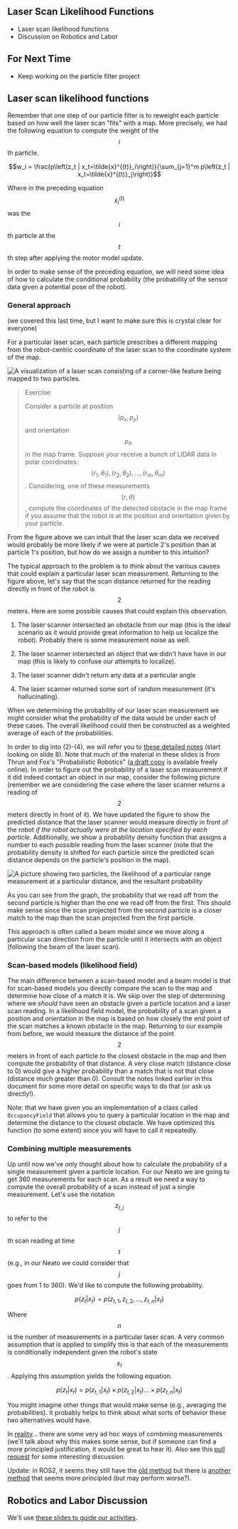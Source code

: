 ## Laser Scan Likelihood Functions

* Laser scan likelihood functions
* Discussion on Robotics and Labor

## For Next Time

* Keep working on the particle filter project

## Laser scan likelihood functions

Remember that one step of our particle filter is to reweight each particle based on how well the laser scan "fits" with a map.  More precisely, we had the following equation to compute the weight of the $$i$$th particle.

$$w_i = \frac{p\left(z_t | x_t=\tilde{x}^{(t)}_i\right)}{\sum_{j=1}^m p\left(z_t | x_t=\tilde{x}^{(t)}_j\right)}$$

Where in the preceding equation $$\tilde{x}^{(t)}_i$$ was the $$i$$th particle at the $$t$$th step after applying the motor model update.

In order to make sense of the preceding equation, we will need some idea of how to calculate the conditional probability (the probability of the sensor data given a potential pose of the robot).

### General approach

(we covered this last time, but I want to make sure this is crystal clear for everyone)

For a particular laser scan, each particle prescribes a different mapping from the robot-centric coordinate of the laser scan to the coordinate system of the map.

![A visualization of a laser scan consisting of a corner-like feature being mapped to two particles.](day09images/scan_mapping.svg)

> Exercise:
>
> Consider a particle at position $$(p_x, p_y)$$ and orientation $$p_{\theta}$$ in the map frame.  Suppose your receive a bunch of LIDAR data in polar coordinates: $$(r_1, \theta_1), (r_2, \theta_2), \ldots, (r_m, \theta_m)$$.  Considering, one of these measurements $$(r, \theta)$$, compute the coordinates of the detected obstacle in the map frame if you assume that the robot is at the position and orientation given by your particle.
>

From the figure above we can intuit that the laser scan data we received would probably be more likely if we were at particle 2's position than at particle 1's position, but how do we assign a number to this intuition?

The typical approach to the problem is to think about the various causes that could explain a particular laser scan measurement.  Returning to the figure above, let's say that the scan distance returned for the reading directly in front of the robot is $$2$$ meters.  Here are some possible causes that could explain this observation.

1. The laser scanner intersected an obstacle from our map (this is the ideal scenario as it would provide great information to help us localize the robot).  Probably there is some measurement noise as well.

2. The laser scanner intersected an object that we didn't have have in our map (this is likely to confuse our attempts to localize).

3. The laser scanner didn't return any data at a particular angle

4. The laser scanner returned some sort of random measurement (it's hallucinating).

When we determining the probability of our laser scan measurement we might consider what the probability of the data would be under each of these cases.  The overall likelihood could then be constructed as a weighted average of each of the probabilities.

In order to dig into (2)-(4), we will refer you to [these detailed notes](http://ais.informatik.uni-freiburg.de/teaching/ss10/robotics/slides/07-sensor-models.pdf) (start looking on slide 8).  Note that much of the material in these slides is from Thrun and Fox's "Probabilistic Robotics" ([a draft copy](https://docs.ufpr.br/~danielsantos/ProbabilisticRobotics.pdf) is available freely online).  In order to figure out the probability of a laser scan measurement if it did indeed contact an object in our map, consider the following picture (remember we are considering the case where the laser scanner returns a reading of $$2$$ meters directly in front of it).  We have updated the figure to show the predicted distance that the laser scanner would measure directly in front of the robot *if the robot actually were at the location specified by each particle*.  Additionally, we show a probability density function that assigns a number to each possible reading from the laser scanner (note that the probability density is shifted for each particle since the predicted scan distance depends on the particle's position in the map).

![A picture showing two particles, the likelihood of a particular range measurement at a particular distance, and the resultant probability](day09images/beam.svg)

As you can see from the graph, the probability that we read off from the second particle is higher than the one we read off from the first.  This should make sense since the scan projected from the second particle is a closer match to the map than the scan projected from the first particle.

This approach is often called a beam model since we move along a particular scan direction from the particle until it intersects with an object (following the beam of the laser scan).

### Scan-based models (likelihood field)

The main difference between a scan-based model and a beam model is that for scan-based models you directly compare the scan to the map and determine how close of a match it is.  We skip over the step of determining where we *should* have seen an obstacle given a particle location and a laser scan reading.  In a likelihood field model, the probability of a scan given a position and orientation in the map is based on how closely the end point of the scan matches a known obstacle in the map.  Returning to our example from before, we would measure the distance of the point $$2$$ meters in front of each particle to the closest obstacle in the map and then compute the probability of that distance.  A very close match (distance close to 0) would give a higher probability than a match that is not that close (distance much greater than 0).  Consult the notes linked earlier in this document for some more detail on specific ways to do that (or ask us directly!).

Note: that we have given you an implementation of a class called ``OccupancyField`` that allows you to query a particular location in the map and determine the distance to the closest obstacle.  We have optimized this function (to some extent) since you will have to call it repeatedly.


### Combining multiple measurements

Up until now we've only thought about how to calculate the probability of a single measurement given a particle location.  For our Neato we are going to get 360 measurements for each scan.  As a result we need a way to compute the overall probability of a scan instead of just a single measurement.  Let's use the notation $$z_{t,j}$$ to refer to the $$j$$th scan reading at time $$t$$ (e.g., in our Neato we could consider that $$j$$ goes from 1 to 360).  We'd like to compute the following probability.

$$p(z_t | x_t) = p(z_{t,1}, z_{t,2}, \ldots, z_{t,n} | x_t)$$

Where $$n$$ is the number of measurements in a particular laser scan.  A very common assumption that is applied to simplify this is that each of the measurements is conditionally independent given the robot's state $$x_t$$.  Applying this assumption yields the following equation.


$$p(z_t | x_t) = p(z_{t,1} | x_t) \times p(z_{t,2} | x_{t}) \ldots \times p(z_{t,n}|x_t)$$

You might imagine other things that would make sense (e.g., averaging the probabilities).  It probably helps to think about what sorts of behavior these two alternatives would have.

In [reality](https://github.com/ros-planning/navigation/blob/a9bc9c4c35a55390963db1357926ec461fcff24c/amcl/src/amcl/sensors/amcl_laser.cpp#L293)... there are some very ad hoc ways of combining measurements (we'll talk about why this makes some sense, but if someone can find a more principled justification, it would be great to hear it).  Also see this [pull request](https://github.com/ros-planning/navigation/pull/462) for some interesting discussion.

Update: in ROS2, it seems they still have the [old method](https://github.com/ros-planning/navigation2/blob/7be609e67c5b8f7e54b3bc2bcd53d41e652c494e/nav2_amcl/src/sensors/laser/likelihood_field_model.cpp#L124) but there is [another method](https://github.com/ros-planning/navigation2/blob/main/nav2_amcl/src/sensors/laser/likelihood_field_model_prob.cpp) that seems more principled (but may perform worse?).

## Robotics and Labor Discussion

We'll use [these slides to guide our activities](https://docs.google.com/presentation/d/1MRGc64k5CNHl-VacvGJOwE7JFSw3APzHh6GmbJj0Dog/edit?usp=sharing).

